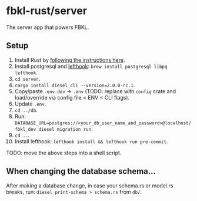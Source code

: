 # fbkl-rust/server

The server app that powers FBKL.

## Setup

1. Install Rust by [following the instructions here](https://www.rust-lang.org/learn/get-started).
2. Install postgresql and [lefthook](https://github.com/evilmartians/lefthook): `brew install postgresql libpq lefthook`.
3. `cd server`.
4. `cargo install diesel_cli --version=2.0.0-rc.1`.
5. Copy/paste `.env.dev` -> `.env` (TODO: replace with `config` crate and load/override via config file < ENV < CLI flags).
6. Update `.env`.
7. `cd ../db`.
8. Run: `DATABASE_URL=postgres://<your_db_user_name_and_password>@localhost/fbkl_dev diesel migration run`.
9. `cd ..`.
10. Install lefthook: `lefthook install && lefthook run pre-commit`.

TODO: move the above steps into a shell script.

## When changing the database schema...

After making a database change, in case your schema.rs or model.rs breaks, run: `diesel print-schema > schema.rs` from `db/`.
